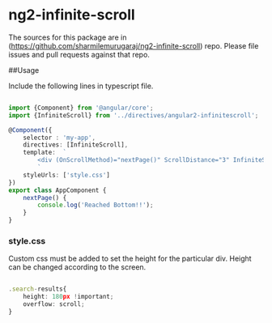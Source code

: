 ng2-infinite-scroll
=========

The sources for this package are in (https://github.com/sharmilemurugaraj/ng2-infinite-scroll) repo. Please file issues and pull requests against that repo.

##Usage

Include the following lines in typescript file.
```typescript

import {Component} from '@angular/core';
import {InfiniteScroll} from '../directives/angular2-infinitescroll';

@Component({
    selector : 'my-app',
    directives: [InfiniteScroll],
    template:  `
        <div (OnScrollMethod)="nextPage()" ScrollDistance="3" InfiniteScroll="InfiniteScroll"></div>
        `
    styleUrls: ['style.css']
})
export class AppComponent {
    nextPage() {
        console.log('Reached Bottom!!');
    }
}
```
### style.css

Custom css must be added to set the height for the particular div. Height can be changed according to the screen.

```typescript

.search-results{
	height: 180px !important;
	overflow: scroll;
}
```




